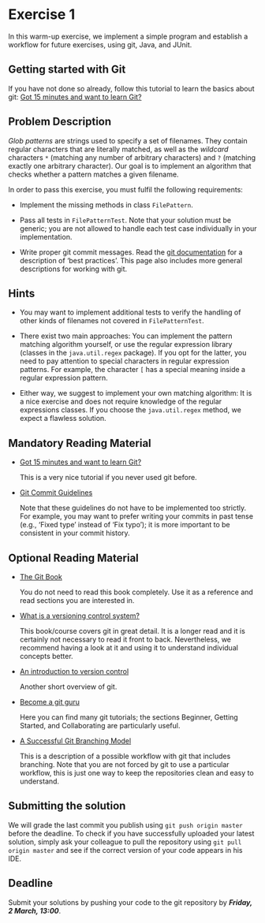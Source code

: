 # Exercise 1

In this warm-up exercise, we implement a simple program and establish 
a workflow for future exercises, using git, Java, and JUnit.


## Getting started with Git

If you have not done so already, follow this tutorial to learn the basics 
about git:
[Got 15 minutes and want to learn 
Git?](https://try.github.io/levels/1/challenges/1)


## Problem Description

*Glob patterns* are strings used to specify a set of filenames. They contain 
regular characters that are literally matched, as well as the *wildcard* 
characters `*` (matching any number of arbitrary characters) and `?` (matching 
exactly one arbitrary character). Our goal is to implement an algorithm that 
checks whether a pattern matches a given filename.

In order to pass this exercise, you must fulfil the following requirements:

- Implement the missing methods in class `FilePattern`.

- Pass all tests in `FilePatternTest`. Note that your solution must be 
  generic; you are not allowed to handle each test case individually in your 
  implementation.

- Write proper git commit messages. Read the [git 
  documentation](http://git-scm.com/book/ch5-2.html#Commit-Guidelines) for 
  a description of ‘best practices’. This page also includes more general 
  descriptions for working with git.


## Hints

- You may want to implement additional tests to verify the handling of other 
  kinds of filenames not covered in `FilePatternTest`.

- There exist two main approaches: You can implement the pattern matching 
  algorithm yourself, or use the regular expression library (classes in the 
  `java.util.regex` package). If you opt for the latter, you need to pay 
  attention to special characters in regular expression patterns. For example, 
  the character `[` has a special meaning inside a regular expression pattern.

- Either way, we suggest to implement your own matching algorithm: It is a 
  nice exercise and does not require knowledge of the regular expressions 
  classes. If you choose the `java.util.regex` method, we expect a flawless 
  solution.


## Mandatory Reading Material

- [Got 15 minutes and want to learn 
  Git?](https://try.github.io/levels/1/challenges/1)

  This is a very nice tutorial if you never used git before.


- [Git Commit Guidelines](http://git-scm.com/book/ch5-2.html#Commit-Guidelines)

  Note that these guidelines do not have to be implemented too strictly. For 
  example, you may want to prefer writing your commits in past tense (e.g., 
  ‘Fixed type’ instead of ‘Fix typo’); it is more important to be consistent 
  in your commit history.


## Optional Reading Material

- [The Git Book](https://git-scm.com/book/en/v2)

  You do not need to read this book completely. Use it as a reference and read 
  sections you are interested in.


- [What is a versioning control 
  system?](http://www.git-tower.com/learn/ebook/command-line/basics/what-is-version-control)

  This book/course covers git in great detail. It is a longer read and it is 
  certainly not necessary to read it front to back. Nevertheless, we recommend 
  having a look at it and using it to understand individual concepts better.


- [An introduction to version 
  control](http://guides.beanstalkapp.com/version-control/intro-to-version-control.html)

  Another short overview of git.


- [Become a git guru](https://www.atlassian.com/git/tutorials/) 

  Here you can find many git tutorials; the sections Beginner, Getting 
  Started, and Collaborating are particularly useful.


- [A Successful Git Branching 
  Model](http://nvie.com/posts/a-successful-git-branching-model/)

  This is a description of a possible workflow with git that includes 
  branching. Note that you are not forced by git to use a particular workflow, 
  this is just one way to keep the repositories clean and easy to understand.


## Submitting the solution

We will grade the last commit you publish using `git push origin master` 
before the deadline. To check if you have successfully uploaded your latest 
solution, simply ask your colleague to pull the repository using `git pull 
origin master` and see if the correct version of your code appears in his IDE.


## Deadline

Submit your solutions by pushing your code to the git repository by ___Friday, 
2 March, 13:00___.

